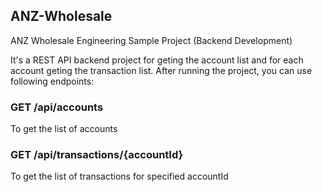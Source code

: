 ## ANZ-Wholesale
ANZ Wholesale Engineering Sample Project (Backend Development)


It's a REST API backend project for geting the account list and for each account geting the transaction list. After running the project, you can use following endpoints:

### GET     /api/accounts
To get the list of accounts

### GET     /api/transactions/{accountId}
To get the list of transactions for specified accountId
